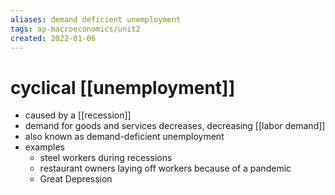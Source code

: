 ```yaml
---
aliases: demand deficient unemployment
tags: ap-macroeconomics/unit2 
created: 2022-01-06
---
```


# cyclical [[unemployment]]

- caused by a [[recession]]
- demand for goods and services decreases, decreasing [[labor demand]]
- also known as demand-deficient unemployment
- examples
	- steel workers during recessions
	- restaurant owners laying off workers because of a pandemic
	- Great Depression 
